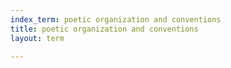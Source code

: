 ```yaml
---
index_term: poetic organization and conventions
title: poetic organization and conventions
layout: term

---
```

